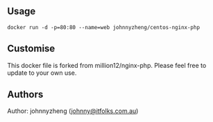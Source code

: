 ## Usage

```
docker run -d -p=80:80 --name=web johnnyzheng/centos-nginx-php
```

## Customise

This docker file is forked from million12/nginx-php. Please feel free to update to your own use.

## Authors

Author: johnnyzheng (<johnny@itfolks.com.au>)
